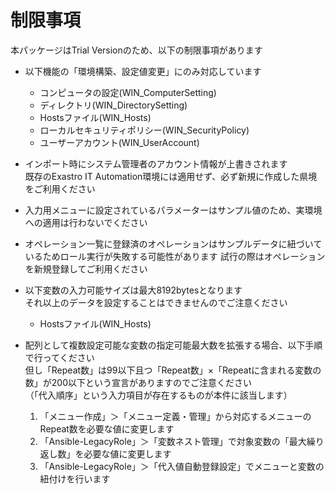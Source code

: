 # 制限事項

本パッケージはTrial Versionのため、以下の制限事項があります  

* 以下機能の「環境構築、設定値変更」にのみ対応しています  
  * コンピュータの設定(WIN_ComputerSetting)  
  * ディレクトリ(WIN_DirectorySetting)  
  * Hostsファイル(WIN_Hosts)  
  * ローカルセキュリティポリシー(WIN_SecurityPolicy)  
  * ユーザーアカウント(WIN_UserAccount)  

* インポート時にシステム管理者のアカウント情報が上書きされます  
既存のExastro IT Automation環境には適用せず、必ず新規に作成した県境をご利用ください  

* 入力用メニューに設定されているパラメーターはサンプル値のため、実環境への適用は行わないでください  

* オペレーション一覧に登録済のオペレーションはサンプルデータに紐づいているためロール実行が失敗する可能性があります
試行の際はオペレーションを新規登録してご利用ください  

* 以下変数の入力可能サイズは最大8192bytesとなります  
それ以上のデータを設定することはできませんのでご注意ください  
  * Hostsファイル(WIN_Hosts)  

* 配列として複数設定可能な変数の指定可能最大数を拡張する場合、以下手順で行ってください  
但し「Repeat数」は99以下且つ「Repeat数」×「Repeatに含まれる変数の数」が200以下という宣言がありますのでご注意ください  
（「代入順序」という入力項目が存在するものが本件に該当します）  
  1. 「メニュー作成」＞「メニュー定義・管理」から対応するメニューのRepeat数を必要な値に変更します  
  2. 「Ansible-LegacyRole」＞「変数ネスト管理」で対象変数の「最大繰り返し数」を必要な値に変更します  
  3. 「Ansible-LegacyRole」＞「代入値自動登録設定」でメニューと変数の紐付けを行います  

